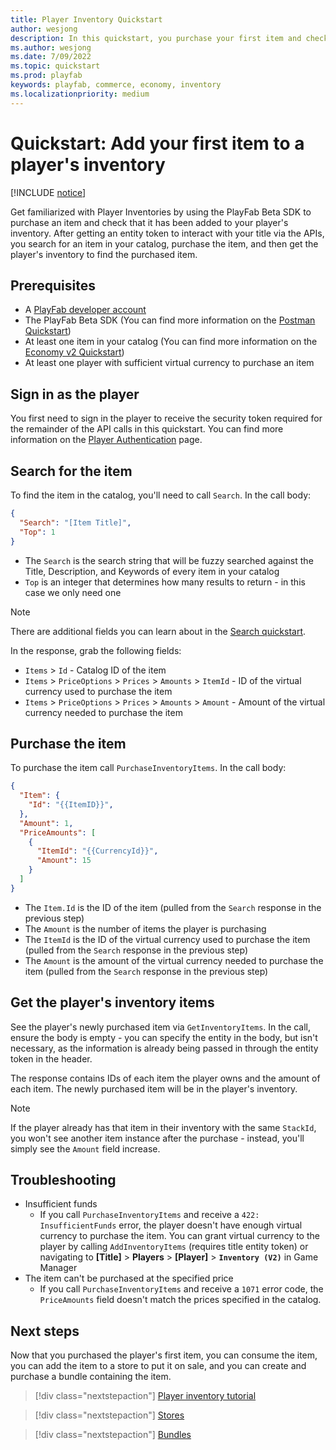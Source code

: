 ```yaml
---
title: Player Inventory Quickstart
author: wesjong
description: In this quickstart, you purchase your first item and check your player's inventory via the APIs.
ms.author: wesjong
ms.date: 7/09/2022
ms.topic: quickstart
ms.prod: playfab
keywords: playfab, commerce, economy, inventory
ms.localizationpriority: medium
---
```


# Quickstart: Add your first item to a player's inventory

[!INCLUDE [notice](../../../includes/_economy-release.md)]

Get familiarized with Player Inventories by using the PlayFab Beta SDK to purchase an item and check that it has been added to your player's inventory. After getting an entity token to interact with your title via the APIs, you search for an item in your catalog, purchase the item, and then get the player's inventory to find the purchased item.

## Prerequisites

* A [PlayFab developer account](https://developer.playfab.com/sign-up)
* The PlayFab Beta SDK (You can find more information on the [Postman Quickstart](../../../sdks/postman/postman-quickstart.md#adding-playfab-collections))
* At least one item in your catalog (You can find more information on the [Economy v2 Quickstart](../quickstart.md))
* At least one player with sufficient virtual currency to purchase an item

## Sign in as the player

You first need to sign in the player to receive the security token required for the remainder of the API calls in this quickstart. You can find more information on the [Player Authentication](../../authentication/login/index.md) page.

## Search for the item

To find the item in the catalog, you'll need to call `Search`. In the call body:

```json
{
  "Search": "[Item Title]",
  "Top": 1
}
```

* The `Search` is the search string that will be fuzzy searched against the Title, Description, and Keywords of every item in your catalog
* `Top` is an integer that determines how many results to return - in this case we only need one

> [!NOTE]
> There are additional fields you can learn about in the [Search quickstart](../catalog/search.md).

In the response, grab the following fields:

* `Items` > `Id` - Catalog ID of the item
* `Items` > `PriceOptions` > `Prices` > `Amounts` > `ItemId` - ID of the virtual currency used to purchase the item
* `Items` > `PriceOptions` > `Prices` > `Amounts` > `Amount` - Amount of the virtual currency needed to purchase the item

## Purchase the item

To purchase the item call `PurchaseInventoryItems`. In the call body:

```json
{
  "Item": {
    "Id": "{{ItemID}}",
  },
  "Amount": 1,
  "PriceAmounts": [
    {
      "ItemId": "{{CurrencyId}}",
      "Amount": 15
    }
  ]
}
```

* The `Item.Id` is the ID of the item (pulled from the `Search` response in the previous step)
* The `Amount` is the number of items the player is purchasing
* The `ItemId` is the ID of the virtual currency used to purchase the item (pulled from the `Search` response in the previous step)
* The `Amount` is the amount of the virtual currency needed to purchase the item (pulled from the `Search` response in the previous step)

## Get the player's inventory items

See the player's newly purchased item via `GetInventoryItems`. In the call, ensure the body is empty - you can specify the entity in the body, but isn't necessary, as the information is already being passed in through the entity token in the header.

The response contains IDs of each item the player owns and the amount of each item. The newly purchased item will be in the player's inventory.

> [!NOTE]
> If the player already has that item in their inventory with the same `StackId`, you won't see another item instance after the purchase - instead, you'll simply see the `Amount` field increase.

## Troubleshooting

* Insufficient funds
  * If you call `PurchaseInventoryItems` and receive a `422: InsufficientFunds` error, the player doesn't have enough virtual currency to purchase the item. You can grant virtual currency to the player by calling `AddInventoryItems` (requires title entity token) or navigating to **\[Title\]** > **Players** > **\[Player\]** > **`Inventory (V2)`** in Game Manager
* The item can't be purchased at the specified price
  * If you call `PurchaseInventoryItems` and receive a `1071` error code, the `PriceAmounts` field doesn't match the prices specified in the catalog.

## Next steps

Now that you purchased the player's first item, you can consume the item, you can add the item to a store to put it on sale, and you can create and purchase a bundle containing the item.

> [!div class="nextstepaction"]
> [Player inventory tutorial](../tutorials/getting-started-with-unity-and-android.md)

> [!div class="nextstepaction"]
> [Stores](../stores.md)

> [!div class="nextstepaction"]
> [Bundles](../bundles.md)
